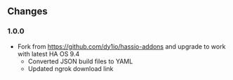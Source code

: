 ## Changes

### 1.0.0

- Fork from https://github.com/dy1io/hassio-addons and upgrade to work with latest HA OS 9.4
  - Converted JSON build files to YAML
  - Updated ngrok download link
